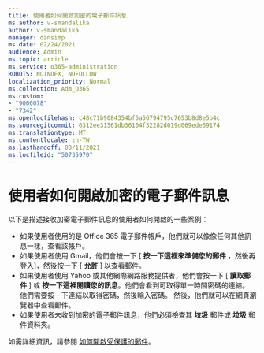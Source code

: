 ```yaml
---
title: 使用者如何開啟加密的電子郵件訊息
ms.author: v-smandalika
author: v-smandalika
manager: dansimp
ms.date: 02/24/2021
audience: Admin
ms.topic: article
ms.service: o365-administration
ROBOTS: NOINDEX, NOFOLLOW
localization_priority: Normal
ms.collection: Adm_O365
ms.custom:
- "9000078"
- "7342"
ms.openlocfilehash: c48c71b9084354bf5a56794795c7653b8d8e5b4c
ms.sourcegitcommit: 6312ee31561db36104f32282d019d069ede69174
ms.translationtype: MT
ms.contentlocale: zh-TW
ms.lasthandoff: 03/11/2021
ms.locfileid: "50735970"
---
```

# <a name="how-users-open-an-encrypted-email-message"></a>使用者如何開啟加密的電子郵件訊息

以下是描述接收加密電子郵件訊息的使用者如何開啟的一些案例：

- 如果使用者使用的是 Office 365 電子郵件帳戶，他們就可以像像任何其他訊息一樣，查看該帳戶。
- 如果使用者使用 Gmail，他們會按一下 [ **按一下這裡來準備您的郵件** ，然後再登入]，然後按一下 [ **允許** ] 以查看郵件。
- 如果使用者使用 Yahoo 或其他網際網路服務提供者，他們會按一下 [ **讀取郵件** ] 或 **按一下這裡閱讀您的訊息**。他們會看到可取得單一時間密碼的連結。 他們需要按一下連結以取得密碼，然後輸入密碼。 然後，他們就可以在網頁瀏覽器中查看郵件。
- 如果使用者未收到加密的電子郵件訊息，他們必須檢查其 **垃圾** 郵件或 **垃圾** 郵件資料夾。

如需詳細資訊，請參閱 [如何開啟受保護的郵件](https://support.microsoft.com/topic/how-do-i-open-a-protected-message-1157a286-8ecc-4b1e-ac43-2a608fbf3098)。
